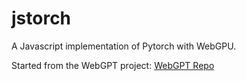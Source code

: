 # jstorch
A Javascript implementation of Pytorch with WebGPU.

Started from the WebGPT project: [WebGPT Repo](https://github.com/0hq/WebGPT)
